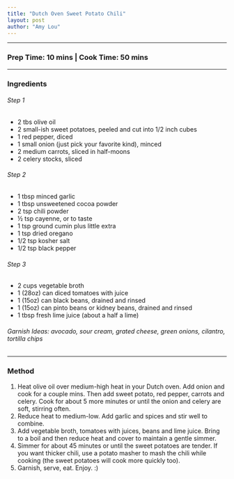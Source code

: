 ```yaml
---
title: "Dutch Oven Sweet Potato Chili"
layout: post
author: "Amy Lou"
---
```


---
### Prep Time: 10 mins | Cook Time: 50 mins
---
### Ingredients
###### Step 1
- 2 tbs olive oil
- 2 small-ish sweet potatoes, peeled and cut into 1/2 inch cubes
- 1 red pepper, diced
- 1 small onion (just pick your favorite kind), minced
- 2 medium carrots, sliced in half-moons
- 2 celery stocks, sliced
###### Step 2
- 1 tbsp minced garlic
- 1 tbsp unsweetened cocoa powder
- 2 tsp chili powder
- ½ tsp cayenne, or to taste
- 1 tsp ground cumin plus little extra
- 1 tsp dried oregano
- 1/2 tsp kosher salt
- 1/2 tsp black pepper
###### Step 3
- 2 cups vegetable broth 
- 1 (28oz) can diced tomatoes with juice
- 1 (15oz) can black beans, drained and rinsed
- 1 (15oz) can pinto beans or kidney beans, drained and rinsed
- 1 tbsp fresh lime juice (about a half a lime)
###### Garnish Ideas: avocado, sour cream, grated cheese, green onions, cilantro, tortilla chips
---
### Method
1. Heat olive oil over medium-high heat in your Dutch oven. Add onion and cook for a couple mins. Then add sweet potato, red pepper, carrots and celery. Cook for about 5 more minutes or until the onion and celery are soft, stirring often. 
2. Reduce heat to medium-low. Add garlic and spices and stir well to combine.
3. Add vegetable broth, tomatoes with juices, beans and lime juice. Bring to a boil and then reduce heat and cover to maintain a gentle simmer.
4. Simmer for about 45 minutes or until the sweet potatoes are tender. If you want thicker chili, use a potato masher to mash the chili while cooking (the sweet potatoes will cook more quickly too).
5. Garnish, serve, eat. Enjoy. :)

